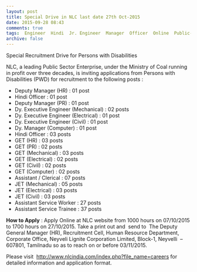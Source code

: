 ```yaml
---
layout: post
title: Special Drive in NLC last date 27th Oct-2015   
date: 2015-09-28 08:43
comments: true
tags:  Engineer  Hindi  Jr. Engineer  Manager  Officer  Online  Public-Sector  Special Drive  TN  Trainee  Worker 
archive: false
---
```

Special Recruitment Drive for Persons with Disabilities   


NLC, a leading Public Sector Enterprise, under the Ministry of Coal running in profit over three decades, is inviting applications from Persons with Disabilities (PWD) for recruitment to the following posts :

- Deputy Manager (HR) : 01 post
- Hindi Officer : 01 post
- Deputy Manager (PR) : 01 post
- Dy. Executive Engineer (Mechanical) : 02 posts
- Dy. Executive Engineer (Electrical) : 01 post
- Dy. Executive Engineer (Civil) : 01 post
- Dy. Manager (Computer) : 01 post 
- Hindi Officer : 03 posts
- GET (HR) : 03 posts
- GET (PR) : 02 posts
- GET (Mechanical) : 03 posts
- GET (Electrical) : 02 posts
- GET (Civil) : 02 posts
- GET (Computer) : 02 posts
- Assistant / Clerical : 07 posts
- JET (Mechanical) : 05 posts
- JET (Electrical) : 03 posts
- JET (Civil) : 03 posts
- Assistant Service Worker : 27 posts
- Assistant Service Trainee : 37 posts


**How to Apply** : Apply Online at NLC website from 1000 hours on 07/10/2015 to 1700 hours on 27/10/2015. Take a print out and  send to  The Deputy General Manager (HR), Recruitment Cell, Human Resource Department, Corporate Office, Neyveli Lignite Corporation Limited, Block-1, Neyvelli  – 607801, Tamilnadu so as to reach on or before 03/11/2015. 

Please visit  <http://www.nlcindia.com/index.php?file_name=careers> for detailed information and application format.
